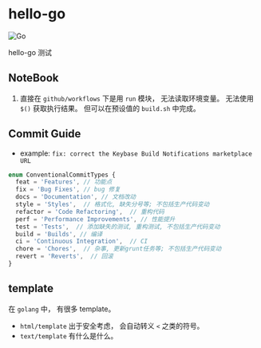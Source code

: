 # hello-go

![Go](https://github.com/tangx/hello-go/workflows/Go/badge.svg)

hello-go 测试

## NoteBook

1. 直接在 `github/workflows` 下是用 `run` 模块， 无法读取环境变量。 无法使用 `$()` 获取执行结果。 但可以在预设值的 `build.sh` 中完成。



## Commit Guide

+ example: `fix: correct the Keybase Build Notifications marketplace URL`

```ts
enum ConventionalCommitTypes {
  feat = 'Features', // 功能点
  fix = 'Bug Fixes', // bug 修复
  docs = 'Documentation', // 文档改动
  style = 'Styles',  // 格式化, 缺失分号等; 不包括生产代码变动
  refactor = 'Code Refactoring',  // 重构代码
  perf = 'Performance Improvements', // 性能提升
  test = 'Tests',  // 添加缺失的测试, 重构测试, 不包括生产代码变动
  build = 'Builds', // 编译
  ci = 'Continuous Integration',  // CI
  chore = 'Chores',  // 杂事, 更新grunt任务等; 不包括生产代码变动
  revert = 'Reverts',  // 回滚
}
```


## template

在 `golang` 中， 有很多 template。
+ `html/template` 出于安全考虑， 会自动转义 `<` 之类的符号。
+ `text/template` 有什么是什么。
